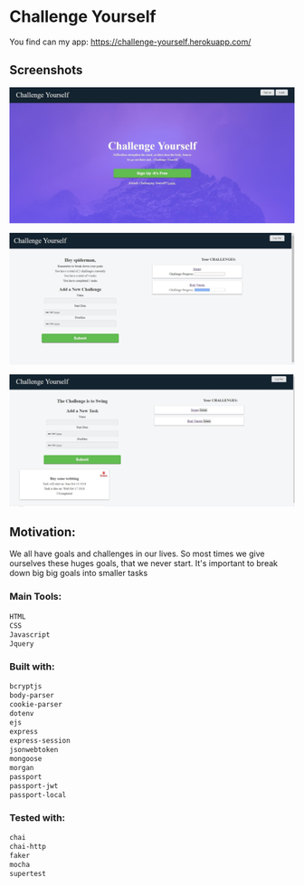 # Challenge Yourself

You find can my app: https://challenge-yourself.herokuapp.com/

## Screenshots

![alt text](/public/images/home.jpg "Landing Page")

![alt text](/public/images/challenge.jpg "The Challenge Page")

![alt text](/public/images/task.jpg "Task break down page")

## Motivation:
 We all have goals and challenges in our lives. So most times we give ourselves these huges goals, that we never start. It's important to break down big big goals into smaller tasks

### Main Tools:
    HTML
    CSS
    Javascript
    Jquery
### Built with:
    bcryptjs
    body-parser
    cookie-parser
    dotenv 
    ejs
    express
    express-session
    jsonwebtoken
    mongoose
    morgan
    passport
    passport-jwt
    passport-local
### Tested with:    
    chai
    chai-http
    faker
    mocha
    supertest

